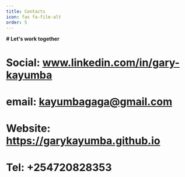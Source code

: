 ```yaml
--- 
title: Contacts
icon: fas fa-file-alt
order: 5
---
```


**# Let's work together**
# Social: www.linkedin.com/in/gary-kayumba
# email: kayumbagaga@gmail.com
# Website: https://garykayumba.github.io
# Tel: +254720828353

